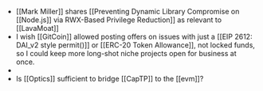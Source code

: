 - [[Mark Miller]] shares [[Preventing Dynamic Library Compromise on [[Node.js]] via RWX-Based Privilege Reduction]] as relevant to [[LavaMoat]]
- I wish [[GitCoin]] allowed posting offers on issues with just a [[EIP 2612: DAI_v2 style permit()]] or [[ERC-20 Token Allowance]], not locked funds, so I could keep more long-shot niche projects open for business at once.
- 
- Is [[Optics]] sufficient to bridge [[CapTP]] to the [[evm]]?
